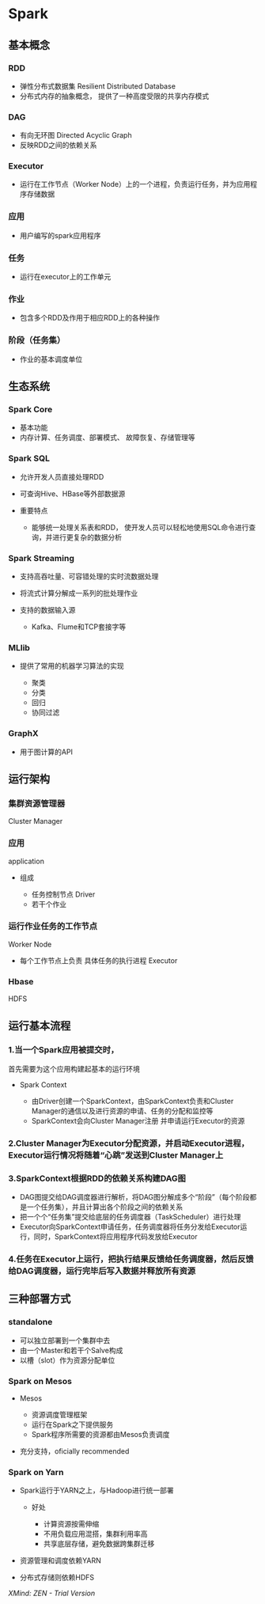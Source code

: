 # Spark

## 基本概念

### RDD

- 弹性分布式数据集
Resilient Distributed Database  
- 分布式内存的抽象概念，
提供了一种高度受限的共享内存模式

### DAG

- 有向无环图
Directed Acyclic Graph
- 反映RDD之间的依赖关系

### Executor

- 运行在工作节点（Worker Node）上的一个进程，负责运行任务，并为应用程序存储数据

### 应用

- 用户编写的spark应用程序

### 任务

- 运行在executor上的工作单元

### 作业

- 包含多个RDD及作用于相应RDD上的各种操作

### 阶段（任务集）

- 作业的基本调度单位

## 生态系统

### Spark Core

- 基本功能
- 内存计算、任务调度、部署模式、
故障恢复、存储管理等

### Spark SQL

- 允许开发人员直接处理RDD
- 可查询Hive、HBase等外部数据源
- 重要特点

	- 能够统一处理关系表和RDD，
使开发人员可以轻松地使用SQL命令进行查询，并进行更复杂的数据分析

### Spark Streaming

- 支持高吞吐量、可容错处理的实时流数据处理
- 将流式计算分解成一系列的批处理作业
- 支持的数据输入源

	- Kafka、Flume和TCP套接字等

### MLlib

- 提供了常用的机器学习算法的实现

	- 聚类
	- 分类
	- 回归
	- 协同过滤

### GraphX

- 用于图计算的API

## 运行架构

### 集群资源管理器
Cluster Manager

### 应用
application

- 组成

	- 任务控制节点
Driver
	- 若干个作业

### 运行作业任务的工作节点
Worker Node

- 每个工作节点上负责
具体任务的执行进程
Executor

### Hbase
HDFS

## 运行基本流程

### 1.当一个Spark应用被提交时，
首先需要为这个应用构建起基本的运行环境

- Spark Context

	- 由Driver创建一个SparkContext，由SparkContext负责和Cluster Manager的通信以及进行资源的申请、任务的分配和监控等
	- SparkContext会向Cluster Manager注册
并申请运行Executor的资源

### 2.Cluster Manager为Executor分配资源，并启动Executor进程，Executor运行情况将随着“心跳”发送到Cluster Manager上

### 3.SparkContext根据RDD的依赖关系构建DAG图

- DAG图提交给DAG调度器进行解析，将DAG图分解成多个“阶段”（每个阶段都是一个任务集），并且计算出各个阶段之间的依赖关系
- 把一个个“任务集”提交给底层的任务调度器（TaskScheduler）进行处理
- Executor向SparkContext申请任务，任务调度器将任务分发给Executor运行，同时，SparkContext将应用程序代码发放给Executor

### 4.任务在Executor上运行，把执行结果反馈给任务调度器，然后反馈给DAG调度器，运行完毕后写入数据并释放所有资源

## 三种部署方式

### standalone

- 可以独立部署到一个集群中去
- 由一个Master和若干个Salve构成
- 以槽（slot）作为资源分配单位

### Spark on Mesos

- Mesos

	- 资源调度管理框架
	- 运行在Spark之下提供服务
	- Spark程序所需要的资源都由Mesos负责调度

- 充分支持，oficially recommended

### Spark on Yarn

- Spark运行于YARN之上，与Hadoop进行统一部署

	- 好处

		- 计算资源按需伸缩
		- 不用负载应用混搭，集群利用率高
		- 共享底层存储，避免数据跨集群迁移

- 资源管理和调度依赖YARN
- 分布式存储则依赖HDFS

*XMind: ZEN - Trial Version*